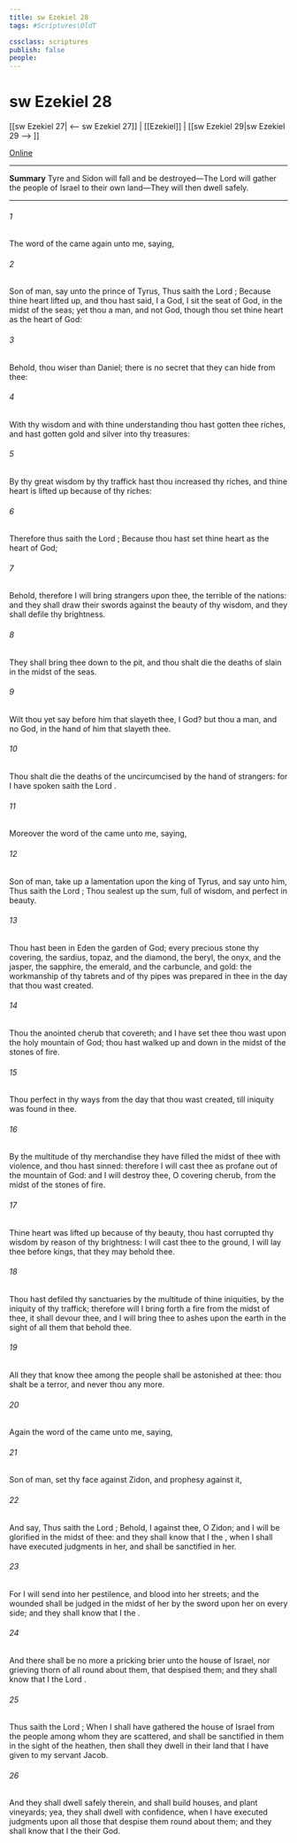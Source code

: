 ```yaml
---
title: sw Ezekiel 28
tags: #Scriptures\OldT

cssclass: scriptures
publish: false
people:
---
```


# sw Ezekiel 28
[[sw Ezekiel 27| <-- sw Ezekiel 27]] | [[Ezekiel]] | [[sw Ezekiel 29|sw Ezekiel 29 --> ]]

[Online](https://churchofjesuschrist.org/study/scriptures/ot/ezek/28?lang=eng)

---
__Summary__
Tyre and Sidon will fall and be destroyed—The Lord will gather the people of Israel to their own land—They will then dwell safely.

---
###### 1 
The word of the  came again unto me, saying,

###### 2 
Son of man, say unto the prince of Tyrus, Thus saith the Lord ; Because thine heart  lifted up, and thou hast said, I  a God, I sit  the seat of God, in the midst of the seas; yet thou  a man, and not God, though thou set thine heart as the heart of God:

###### 3 
Behold, thou  wiser than Daniel; there is no secret that they can hide from thee:

###### 4 
With thy wisdom and with thine understanding thou hast gotten thee riches, and hast gotten gold and silver into thy treasures:

###### 5 
By thy great wisdom  by thy traffick hast thou increased thy riches, and thine heart is lifted up because of thy riches:

###### 6 
Therefore thus saith the Lord ; Because thou hast set thine heart as the heart of God;

###### 7 
Behold, therefore I will bring strangers upon thee, the terrible of the nations: and they shall draw their swords against the beauty of thy wisdom, and they shall defile thy brightness.

###### 8 
They shall bring thee down to the pit, and thou shalt die the deaths of  slain in the midst of the seas.

###### 9 
Wilt thou yet say before him that slayeth thee, I  God? but thou  a man, and no God, in the hand of him that slayeth thee.

###### 10 
Thou shalt die the deaths of the uncircumcised by the hand of strangers: for I have spoken  saith the Lord .

###### 11 
Moreover the word of the  came unto me, saying,

###### 12 
Son of man, take up a lamentation upon the king of Tyrus, and say unto him, Thus saith the Lord ; Thou sealest up the sum, full of wisdom, and perfect in beauty.

###### 13 
Thou hast been in Eden the garden of God; every precious stone  thy covering, the sardius, topaz, and the diamond, the beryl, the onyx, and the jasper, the sapphire, the emerald, and the carbuncle, and gold: the workmanship of thy tabrets and of thy pipes was prepared in thee in the day that thou wast created.

###### 14 
Thou  the anointed cherub that covereth; and I have set thee  thou wast upon the holy mountain of God; thou hast walked up and down in the midst of the stones of fire.

###### 15 
Thou  perfect in thy ways from the day that thou wast created, till iniquity was found in thee.

###### 16 
By the multitude of thy merchandise they have filled the midst of thee with violence, and thou hast sinned: therefore I will cast thee as profane out of the mountain of God: and I will destroy thee, O covering cherub, from the midst of the stones of fire.

###### 17 
Thine heart was lifted up because of thy beauty, thou hast corrupted thy wisdom by reason of thy brightness: I will cast thee to the ground, I will lay thee before kings, that they may behold thee.

###### 18 
Thou hast defiled thy sanctuaries by the multitude of thine iniquities, by the iniquity of thy traffick; therefore will I bring forth a fire from the midst of thee, it shall devour thee, and I will bring thee to ashes upon the earth in the sight of all them that behold thee.

###### 19 
All they that know thee among the people shall be astonished at thee: thou shalt be a terror, and never  thou  any more.

###### 20 
Again the word of the  came unto me, saying,

###### 21 
Son of man, set thy face against Zidon, and prophesy against it,

###### 22 
And say, Thus saith the Lord ; Behold, I  against thee, O Zidon; and I will be glorified in the midst of thee: and they shall know that I  the , when I shall have executed judgments in her, and shall be sanctified in her.

###### 23 
For I will send into her pestilence, and blood into her streets; and the wounded shall be judged in the midst of her by the sword upon her on every side; and they shall know that I  the .

###### 24 
And there shall be no more a pricking brier unto the house of Israel, nor  grieving thorn of all  round about them, that despised them; and they shall know that I  the Lord .

###### 25 
Thus saith the Lord ; When I shall have gathered the house of Israel from the people among whom they are scattered, and shall be sanctified in them in the sight of the heathen, then shall they dwell in their land that I have given to my servant Jacob.

###### 26 
And they shall dwell safely therein, and shall build houses, and plant vineyards; yea, they shall dwell with confidence, when I have executed judgments upon all those that despise them round about them; and they shall know that I  the  their God.

